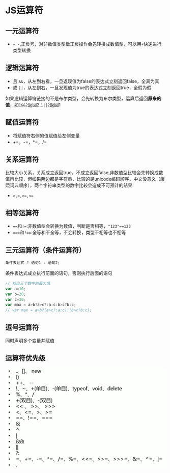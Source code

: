 # JS运算符

## 一元运算符

* `+ -`,正负号，对非数值类型做正负操作会先转换成数值型，可以用`+`快速进行类型转换 

## 逻辑运算符

* 且 `&&`，从左到右看，一旦返现值为false的表达式立刻返回false，全真为真
* 或 `||`，从左到右，一旦发现值为true的表达式立刻返回true，全假为假

如果逻辑运算符链接的不是布尔类型，会先转换为布尔类型，运算后返回**原来的值**，如`1&&2`返回2,`1||2`返回1

## 赋值运算符

* 将赋值符右侧的值赋值给左侧变量
* +=，-=，*=，/=

## 关系运算符

比较大小关系，关系成立返回true，不成立返回false,非数值型比较会先转换成数值再比较，但如果两边都是字符串，比较的是unicode编码顺序，中文没意义（康熙词典顺序），两个字符串类型的数字比较会造成不可预计的结果

* `>,<,>=,<=`

## 相等运算符

* `==`和`!=`:非数值型会转换为数值，判断是否相等，`"123"==123`
* `===`和`!==`:全等和不全等，不会转换，类型不相等也不相等

## 三元运算符（条件运算符）

```js
条件表达式 ? 语句1 : 语句2;
```

条件表达式成立执行前面的语句，否则执行后面的语句

```js
// 找出三个数中的最大值
var a=10;
var b=20;
var c=30;
var max = a>b?a>c?:a:c:b>c?b:c;
// var max = a>b?(a>c?:a:c):(b>c?b:c);
```

## 逗号运算符

同时声明多个变量并赋值

## 运算符优先级

![404](image/youxianji.png)